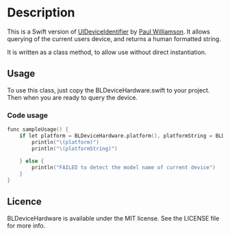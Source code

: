 # Description
This is a Swift version of [UIDeviceIdentifier](https://github.com/squarefrog/UIDeviceIdentifier) by [Paul Williamson](https://github.com/squarefrog). It allows querying of the current users device, and returns a human formatted string.

It is written as a class method, to allow use without direct instantiation.

## Usage
To use this class, just copy the BLDeviceHardware.swift to your project. Then when you are ready to query the device.

### Code usage

```objective-c
func sampleUsage() {
    if let platform = BLDeviceHardware.platform(), platformString = BLDeviceHardware.platformString() {
        println("\(platform)")
        println("\(platformString)")
        
    } else {
        println("FAILED to detect the model name of current device")
    }
}
```

## Licence
BLDeviceHardware is available under the MIT license. See the LICENSE file for more info.
